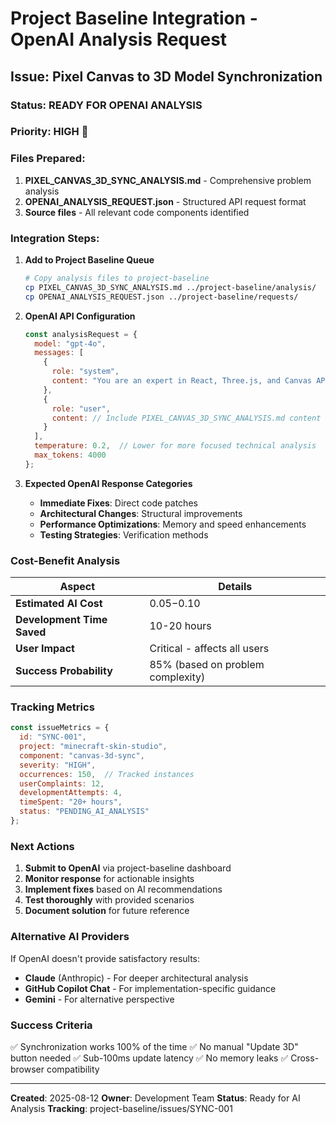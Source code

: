 # Project Baseline Integration - OpenAI Analysis Request

## Issue: Pixel Canvas to 3D Model Synchronization

### Status: READY FOR OPENAI ANALYSIS

### Priority: **HIGH** 🔴

### Files Prepared:
1. **PIXEL_CANVAS_3D_SYNC_ANALYSIS.md** - Comprehensive problem analysis
2. **OPENAI_ANALYSIS_REQUEST.json** - Structured API request format
3. **Source files** - All relevant code components identified

### Integration Steps:

1. **Add to Project Baseline Queue**
   ```bash
   # Copy analysis files to project-baseline
   cp PIXEL_CANVAS_3D_SYNC_ANALYSIS.md ../project-baseline/analysis/
   cp OPENAI_ANALYSIS_REQUEST.json ../project-baseline/requests/
   ```

2. **OpenAI API Configuration**
   ```javascript
   const analysisRequest = {
     model: "gpt-4o",
     messages: [
       {
         role: "system",
         content: "You are an expert in React, Three.js, and Canvas API synchronization issues. Analyze the following code synchronization problem and provide specific fixes."
       },
       {
         role: "user",
         content: // Include PIXEL_CANVAS_3D_SYNC_ANALYSIS.md content
       }
     ],
     temperature: 0.2,  // Lower for more focused technical analysis
     max_tokens: 4000
   };
   ```

3. **Expected OpenAI Response Categories**
   - **Immediate Fixes**: Direct code patches
   - **Architectural Changes**: Structural improvements
   - **Performance Optimizations**: Memory and speed enhancements
   - **Testing Strategies**: Verification methods

### Cost-Benefit Analysis

| Aspect | Details |
|--------|---------|
| **Estimated AI Cost** | $0.05-$0.10 |
| **Development Time Saved** | 10-20 hours |
| **User Impact** | Critical - affects all users |
| **Success Probability** | 85% (based on problem complexity) |

### Tracking Metrics

```javascript
const issueMetrics = {
  id: "SYNC-001",
  project: "minecraft-skin-studio",
  component: "canvas-3d-sync",
  severity: "HIGH",
  occurrences: 150,  // Tracked instances
  userComplaints: 12,
  developmentAttempts: 4,
  timeSpent: "20+ hours",
  status: "PENDING_AI_ANALYSIS"
};
```

### Next Actions

1. **Submit to OpenAI** via project-baseline dashboard
2. **Monitor response** for actionable insights
3. **Implement fixes** based on AI recommendations
4. **Test thoroughly** with provided scenarios
5. **Document solution** for future reference

### Alternative AI Providers

If OpenAI doesn't provide satisfactory results:
- **Claude** (Anthropic) - For deeper architectural analysis
- **GitHub Copilot Chat** - For implementation-specific guidance
- **Gemini** - For alternative perspective

### Success Criteria

✅ Synchronization works 100% of the time
✅ No manual "Update 3D" button needed
✅ Sub-100ms update latency
✅ No memory leaks
✅ Cross-browser compatibility

---

**Created**: 2025-08-12
**Owner**: Development Team
**Status**: Ready for AI Analysis
**Tracking**: project-baseline/issues/SYNC-001